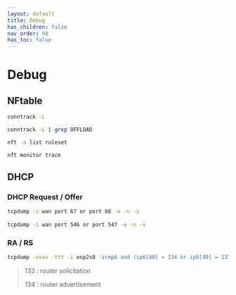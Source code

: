 ```yaml
---
layout: default 
title: Debug
has_children: false
nav_order: 90
has_toc: false
---
```


# Debug

## NFtable

```bash
conntrack -L

conntrack -L | grep OFFLOAD

nft -a list ruleset

nft monitor trace
```

## DHCP

### DHCP Request / Offer
```bash
tcpdump -i wan port 67 or port 68 -e -n -v
 
tcpdump -i wan port 546 or port 547 -e -n -v
```

### RA / RS
```bash
tcpdump -vvvv -ttt -i enp2s0 'icmp6 and (ip6[40] = 134 or ip6[40] = 133)'
```
> 133 : router solicitation
> 
> 134 : router advertisement
